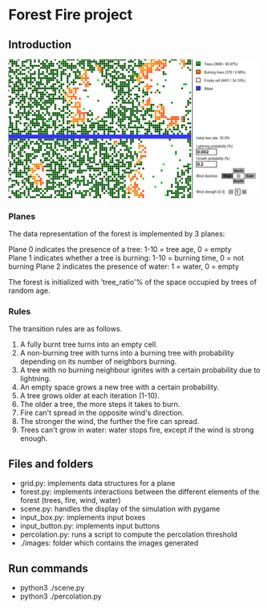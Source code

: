 # Forest Fire project

## Introduction

![Forest fire simulation with pygame](images/screen.png)

### Planes

The data representation of the forest is implemented by 3 planes:

Plane 0 indicates the presence of a tree: 1-10 = tree age, 0 = empty  
Plane 1 indicates whether a tree is burning: 1-10 = burning time, 0 = not burning
Plane 2 indicates the presence of water: 1 = water, 0 = empty  

The forest is initialized with 'tree_ratio'% of the space occupied by trees of random age.

### Rules

The transition rules are as follows.

1.  A fully burnt tree turns into an empty cell.
2.  A non-burning tree with turns into a burning tree with probability depending on its number of neighbors burning.
3.  A tree with no burning neighbour ignites with a certain probability due to lightning.
4.  An empty space grows a new tree with a certain probability.
5.  A tree grows older at each iteration (1-10).
5.  The older a tree, the more steps it takes to burn.
6.  Fire can't spread in the opposite wind's direction.
7.  The stronger the wind, the further the fire can spread.
8.  Trees can't grow in water: water stops fire, except if the wind is strong enough.

## Files and folders

- grid.py: implements data structures for a plane
- forest.py: implements interactions between the different elements of the forest (trees, fire, wind, water)
- scene.py: handles the display of the simulation with pygame
- input_box.py: implements input boxes
- input_button.py: implements input buttons
- percolation.py: runs a script to compute the percolation threshold
- ./images: folder which contains the images generated

## Run commands

- python3 ./scene.py
- python3 ./percolation.py